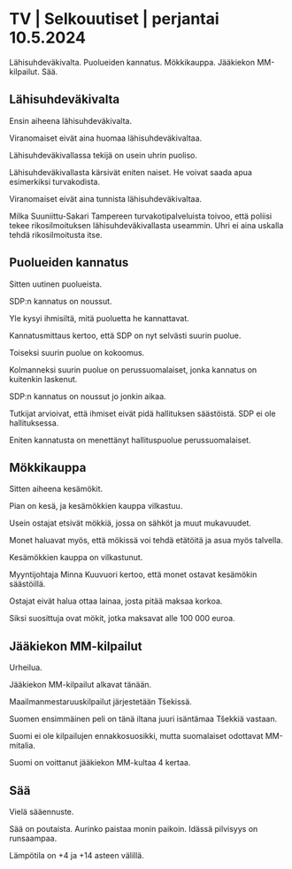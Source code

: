 # TV \| Selkouutiset \| perjantai 10.5.2024

Lähisuhdeväkivalta. Puolueiden kannatus. Mökkikauppa. Jääkiekon MM-kilpailut. Sää.

## Lähisuhdeväkivalta

Ensin aiheena lähisuhdeväkivalta.

Viranomaiset eivät aina huomaa lähisuhdeväkivaltaa.

Lähisuhdeväkivallassa tekijä on usein uhrin puoliso.

Lähisuhdeväkivallasta kärsivät eniten naiset. He voivat saada apua esimerkiksi turvakodista.

Viranomaiset eivät aina tunnista lähisuhdeväkivaltaa.

Milka Suuniittu-Sakari Tampereen turvakotipalveluista toivoo, että poliisi tekee rikosilmoituksen lähisuhdeväkivallasta useammin. Uhri ei aina uskalla tehdä rikosilmoitusta itse.

## Puolueiden kannatus

Sitten uutinen puolueista.

SDP:n kannatus on noussut.

Yle kysyi ihmisiltä, mitä puoluetta he kannattavat.

Kannatusmittaus kertoo, että SDP on nyt selvästi suurin puolue.

Toiseksi suurin puolue on kokoomus.

Kolmanneksi suurin puolue on perussuomalaiset, jonka kannatus on kuitenkin laskenut. 

SDP:n kannatus on noussut jo jonkin aikaa.

Tutkijat arvioivat, että ihmiset eivät pidä hallituksen säästöistä. SDP ei ole hallituksessa.

Eniten kannatusta on menettänyt hallituspuolue perussuomalaiset.

## Mökkikauppa

Sitten aiheena kesämökit.

Pian on kesä, ja kesämökkien kauppa vilkastuu.

Usein ostajat etsivät mökkiä, jossa on sähköt ja muut mukavuudet.

Monet haluavat myös, että mökissä voi tehdä etätöitä ja asua myös talvella.

Kesämökkien kauppa on vilkastunut.

Myyntijohtaja Minna Kuuvuori kertoo, että monet ostavat kesämökin säästöillä.

Ostajat eivät halua ottaa lainaa, josta pitää maksaa korkoa.

Siksi suosittuja ovat mökit, jotka maksavat alle 100 000 euroa.

## Jääkiekon MM-kilpailut

Urheilua.

Jääkiekon MM-kilpailut alkavat tänään.

Maailmanmestaruuskilpailut järjestetään Tšekissä.

Suomen ensimmäinen peli on tänä iltana juuri isäntämaa Tšekkiä vastaan.

Suomi ei ole kilpailujen ennakkosuosikki, mutta suomalaiset odottavat MM-mitalia.

Suomi on voittanut jääkiekon MM-kultaa 4 kertaa.

## Sää

Vielä sääennuste.

Sää on poutaista. Aurinko paistaa monin paikoin. Idässä pilvisyys on runsaampaa.

Lämpötila on +4 ja +14 asteen välillä.

